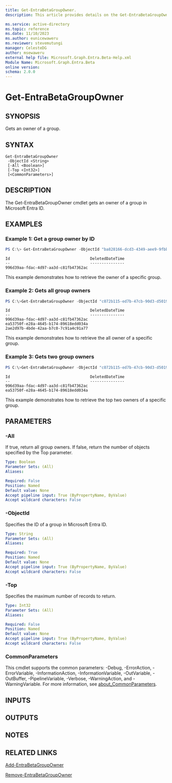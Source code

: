```yaml
---
title: Get-EntraBetaGroupOwner.
description: This article provides details on the Get-EntraBetaGroupOwner command.

ms.service: active-directory
ms.topic: reference
ms.date: 11/10/2023
ms.author: eunicewaweru
ms.reviewer: stevemutungi
manager: CelesteDG
author: msewaweru
external help file: Microsoft.Graph.Entra.Beta-Help.xml
Module Name: Microsoft.Graph.Entra.Beta
online version:
schema: 2.0.0
---
```


# Get-EntraBetaGroupOwner

## SYNOPSIS
Gets an owner of a group.

## SYNTAX

```
Get-EntraBetaGroupOwner 
 -ObjectId <String> 
 [-All <Boolean>] 
 [-Top <Int32>] 
 [<CommonParameters>]
```

## DESCRIPTION
The Get-EntraBetaGroupOwner cmdlet gets an owner of a group in Microsoft Entra ID.

## EXAMPLES

### Example 1: Get a group owner by ID
```powershell
PS C:\> Get-EntraBetaGroupOwner -ObjectId "ba828166-dcd3-4349-aee9-9fbbf619105d"
```
```output
Id                                   DeletedDateTime
--                                   ---------------
996d39aa-fdac-4d97-aa3d-c81fb47362ac
```
This example demonstrates how to retrieve the owner of a specific group.  

### Example 2: Gets all group owners
```powershell
PS C:\>Get-EntraBetaGroupOwner -ObjectId "c072b115-ed7b-47cb-90d3-d5019d8bfd51" -All $true
```
```output
Id                                   DeletedDateTime
--                                   ---------------
996d39aa-fdac-4d97-aa3d-c81fb47362ac
ea53750f-e28a-4645-b174-89618edd034a
2ae2d97b-4bde-42aa-b7c0-7c91a4c91a77
```
This example demonstrates how to retrieve the all owner of a specific group.  

### Example 3: Gets two group owners
```powershell
PS C:\>Get-EntraBetaGroupOwner -ObjectId "c072b115-ed7b-47cb-90d3-d5019d8bfd51" -Top 2
```
```output
Id                                   DeletedDateTime
--                                   ---------------
996d39aa-fdac-4d97-aa3d-c81fb47362ac
ea53750f-e28a-4645-b174-89618edd034a
```
This example demonstrates how to retrieve the top two owners of a specific group. 

## PARAMETERS

### -All
If true, return all group owners.
If false, return the number of objects specified by the Top parameter.

```yaml
Type: Boolean
Parameter Sets: (All)
Aliases:

Required: False
Position: Named
Default value: None
Accept pipeline input: True (ByPropertyName, ByValue)
Accept wildcard characters: False
```

### -ObjectId
Specifies the ID of a group in Microsoft Entra ID.

```yaml
Type: String
Parameter Sets: (All)
Aliases:

Required: True
Position: Named
Default value: None
Accept pipeline input: True (ByPropertyName, ByValue)
Accept wildcard characters: False
```

### -Top
Specifies the maximum number of records to return.

```yaml
Type: Int32
Parameter Sets: (All)
Aliases:

Required: False
Position: Named
Default value: None
Accept pipeline input: True (ByPropertyName, ByValue)
Accept wildcard characters: False
```

### CommonParameters
This cmdlet supports the common parameters: -Debug, -ErrorAction, -ErrorVariable, -InformationAction, -InformationVariable, -OutVariable, -OutBuffer, -PipelineVariable, -Verbose, -WarningAction, and -WarningVariable. For more information, see [about_CommonParameters](http://go.microsoft.com/fwlink/?LinkID=113216).

## INPUTS

## OUTPUTS

## NOTES

## RELATED LINKS

[Add-EntraBetaGroupOwner](Add-EntraBetaGroupOwner.md)

[Remove-EntraBetaGroupOwner](Remove-EntraBetaGroupOwner.md)

